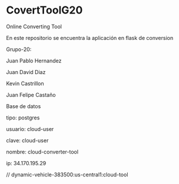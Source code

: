 # CovertToolG20
Online Converting Tool

En este repositorio se encuentra la aplicación en flask de conversion

Grupo-20:

Juan Pablo Hernandez

Juan David Diaz

Kevin Castrillon

Juan Felipe Castaño


Base de datos

tipo: postgres

usuario: cloud-user

clave: cloud-user

nombre: cloud-converter-tool

ip: 34.170.195.29

// dynamic-vehicle-383500:us-central1:cloud-tool
